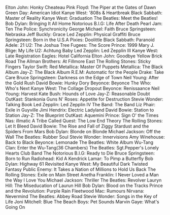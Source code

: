 Elton John: Honky Cheateau
Pink Floyd: The Piper at the Gates of Dawn
Green Day: American Idiot
Kanye West: '808s & Heartbreak
Black Sabbath: Master of Reality
Kanye West: Graduation
The Beatles: Meet the Beatles!
Bob Dylan: Bringing It All Home
Notorious B.I.G: Life After Death
Pearl Jam: Ten
The Police: Synchronicity
George Michael: Faith
Bruce Springsteen: Nebraska
Jeff Buckly: Grace
Led Zepplin: Physical Graffiti
Bruce Springsteen: Born in the U.S.A
Pixies: Doolittle
Black Sabbath: Paranoid
Adele: 21
U2: The Joshua Tree
Fugees: The Score
Prince: 1999
Mary J. Blige: My Life
U2: Achtung Baby
Led Zepplin: Led Zepplin III
Kanye West: Late Registration
Eagles: Hotel California
Elton John: Goodbye Yellow Brick Road
The Allman Brothers: At Fillmore East
The Rolling Stones: Sticky Fingers
Taylor Swift: Red
Metallica: Master Of Puppets
Metallica: The Black Album
Jay-Z: The Black Album
R.E.M: Automatic for the People
Drake: Take Care
Bruce Springsteen: Darkness on the Edge of Town
Neil Young: After the Gold Rush
David Bowie: Hunky Dory
Beyonce: Beyonce
The Who: Who's Next
Kanye West: The Collage Dropout
Beyonce: Renissaance
Neil Young: Harvest
Kate Bush: Hounds of Love
Jay-Z: Reasonable Doubt
OutKast: Stankonia
Guns N' Roses: Appetite for Destruction
Stevie Wonder: Talking Book 
Led Zepplin: Led Zepplin IV
The Band: The Band
Liz Phair: Exile in Guyville
Jimi Hendrix: Electric Ladyland
David Bowie: Station to Station
Jay-Z: The Blueprint
OutKast: Aquemini
Prince: Sign O' the Times
Nas: illmatic
A Tribe Called Quest: The Low End Theory
The Rolling Stones: Let It Bleed
David Bowie: The Rise and Fall of Ziggy Stardust and the Spiders From Mars
Bob Dylan: Blonde on Blonde
Michael Jackson: Off the Wall
The Beatles: Rubber Soul
Stevie Wonder: Innervisions
Amy Winehouse: Back to Black
Beyonce: Lemonade
The Beatles: White Album
Wu-Tang Clan: Enter the Wu-Tang(36 Chambers)
The Beatles: Sgt.Pepper's Lonely Hearts Club Band
The Notorious B.I.G: Ready to Die
Bruce Springsteen: Born to Run
Radiohead: Kid A
Kendrick Lamar: To Pimp a Butterfly
Bob Dylan: Highway 61 Revisited
Kanye West: My Beautiful Dark Twisted Fantasy
Public Enemy: It Takes a Nation of Millions to Hold Us Back
The Rolling Stones: Exile on Main Street
Anetha Franklin: I Never Loved a Man the Way I Love You
Michael Jackson: Thriller
The Beatles: Revolver
Lauryn Hill: The Miseducation of Laurun Hill
Bob Dylan: Blood on the Tracks
Prince and the Revolution: Purple Rain
Fleetwood Mac: Rumours
Nirvana: Nevermind
The Beatles: Abbey Road
Stevie Wonder: Songs in the Key of Life
Joni Mitchell: Blue
The Beach Boys: Pet Sounds
Marvin Gaye: What's Going On

